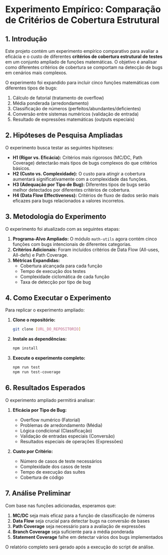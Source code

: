 # Experimento Empírico: Comparação de Critérios de Cobertura Estrutural

## 1. Introdução

Este projeto contém um experimento empírico comparativo para avaliar a eficácia e o custo de diferentes **critérios de cobertura estrutural de testes** em um conjunto ampliado de funções matemáticas. O objetivo é analisar como diferentes critérios de cobertura se comportam na detecção de bugs em cenários mais complexos.

O experimento foi expandido para incluir cinco funções matemáticas com diferentes tipos de bugs:
1. Cálculo de fatorial (tratamento de overflow)
2. Média ponderada (arredondamento)
3. Classificação de números (perfeitos/abundantes/deficientes)
4. Conversão entre sistemas numéricos (validação de entrada)
5. Resultado de expressões matemáticas (outputs especiais)

## 2. Hipóteses de Pesquisa Ampliadas

O experimento busca testar as seguintes hipóteses:

* **H1 (Rigor vs. Eficácia):** Critérios mais rigorosos (MC/DC, Path Coverage) detectarão mais tipos de bugs complexos do que critérios básicos.
* **H2 (Custo vs. Complexidade):** O custo para atingir a cobertura aumentará significativamente com a complexidade das funções.
* **H3 (Adequação por Tipo de Bug):** Diferentes tipos de bugs serão melhor detectados por diferentes critérios de cobertura.
* **H4 (Data Flow Effectiveness):** Critérios de fluxo de dados serão mais eficazes para bugs relacionados a valores incorretos.

## 3. Metodologia do Experimento

O experimento foi atualizado com as seguintes etapas:

1. **Programa-Alvo Ampliado:** O módulo `math-utils` agora contém cinco funções com bugs intencionais de diferentes categorias.
2. **Critérios Adicionais:** Foram incluídos critérios de Data Flow (All-uses, All-defs) e Path Coverage.
3. **Métricas Expandidas:**
   - Cobertura alcançada para cada função
   - Tempo de execução dos testes
   - Complexidade ciclomática de cada função
   - Taxa de detecção por tipo de bug

## 4. Como Executar o Experimento

Para replicar o experimento ampliado:

1. **Clone o repositório:**
   ```bash
   git clone [URL_DO_REPOSITORIO]
   ```

2. **Instale as dependências:**
   ```bash
   npm install
   ```

2. **Execute o experimento completo:**
   ```bash
   npm run test
   npm run test-coverage
   ```

## 6. Resultados Esperados

O experimento ampliado permitirá analisar:

1. **Eficácia por Tipo de Bug:**
   - Overflow numérico (Fatorial)
   - Problemas de arredondamento (Média)
   - Lógica condicional (Classificação)
   - Validação de entradas especiais (Conversão)
   - Resultados especiais de operações (Expressões)

2. **Custo por Critério:**
   - Número de casos de teste necessários
   - Complexidade dos casos de teste
   - Tempo de execução das suítes
   - Cobertura de código

## 7. Análise Preliminar

Com base nas funções adicionadas, esperamos que:

1. **MC/DC** seja mais eficaz para a função de classificação de números
2. **Data Flow** seja crucial para detectar bugs na conversão de bases
3. **Path Coverage** seja necessário para a avaliação de expressões
4. **Branch Coverage** seja suficiente para a média ponderada
5. **Statement Coverage** falhe em detectar vários dos bugs implementados

O relatório completo será gerado após a execução do script de análise.

